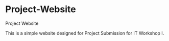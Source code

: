 # Project-Website
Project Website

This is a simple website designed for Project Submission for IT Workshop I.

